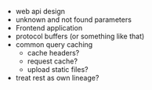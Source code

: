 - web api design
- unknown and not found parameters
- Frontend application
- protocol buffers (or something like that)
- common query caching
  - cache headers?
  - request cache?
  - upload static files?
- treat rest as own lineage?
